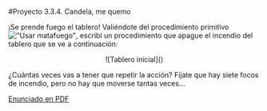 #Proyecto 3.3.4. Candela, me quemo

¡Se prende fuego el tablero! Valiéndote del procedimiento primitivo !["Usar matafuego"](), escribí un procedimiento que apague el incendio del tablero que se ve a continuación:

<center>
![Tablero inicial]()
</center>

¿Cuántas veces vas a tener que repetir la acción? Fijate que hay siete focos de incendio, pero no hay que moverse tantas veces...

[Enunciado en PDF][PDF]

[PDF]: https://raw.githubusercontent.com/gobstones/proyectos-jr/master/Proyectos/Cap.3/3.3.4.Candela%2C%20me%20quemo/description.pdf "Enunciado de 'Candela, me quemo' en PDF"
